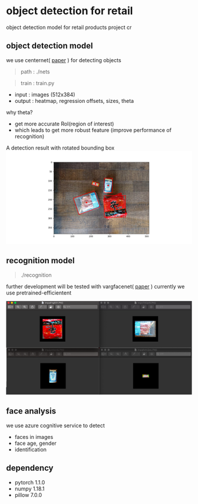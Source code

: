 # object detection for retail
object detection model for retail products
project cr

## object detection model
we use centernet( [paper](https://arxiv.org/pdf/1904.08189.pdf)  ) for detecting objects
> path  : ./nets

> train : train.py
* input  : images (512x384)
* output : heatmap, regression offsets, sizes, theta

why theta?
+ get more accurate RoI(region of interest)
+ which leads to get more robust feature (improve performance of recognition)

A detection result with rotated bounding box
![test](https://github.com/SeungyounShin/object_detection_for_retail/blob/master/resource/test.png?raw=true)

## recognition model
> ./recognition

further development will be tested with vargfacenet( [paper](https://arxiv.org/abs/1910.04985) )
currently we use pretrained-efficientent

![patches](https://github.com/SeungyounShin/object_detection_for_retail/blob/master/resource/patches.png?raw=true)

## face analysis
we use azure cognitive service to detect 
+ faces in images
+ face age, gender
+ identification

## dependency
+ pytorch 1.1.0
+ numpy 1.18.1
+ pillow 7.0.0
